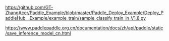 https://github.com/GT-ZhangAcer/Paddle_Example/blob/master/Paddle_Deploy_Example/Deploy_PaddleHub__Example/example_train/sample_classify_train_in_V1.8.py

https://www.paddlepaddle.org.cn/documentation/docs/zh/api/paddle/static/save_inference_model_cn.html
